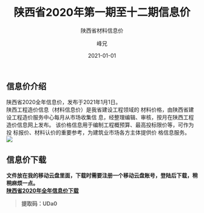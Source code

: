 ﻿---
layout:     post
title:      陕西省2020年第一期至十二期信息价
subtitle:   陕西省材料信息价
date:       2021-01-01
author:     峰兄
header-img: img/the-first.png
catalog: true
tags:
- 材料信息价
---
## 信息价介绍 ##
  陕西省2020全年信息价，发布于2021年1月1日。  
  陕西工程造价信息（材料信息价）是我省建设工程领域的
材料价格，由陕西省建设工程造价服务中心每月从市场收集信
息，经整理编辑、审核，按月在陕西工程造价信息网上发布。
该价格信息用于编制工程概预算、最高投标限价等，可作为投
标报价、材料认价的重要参考，为建筑业市场各方主体提供价
格信息服务。  
![](https://pic1.imgdb.cn/item/67f37648e381c3632bee4fb2.jpg)

## 信息价下载 ##
**文件放在我的移动云盘里面，下载时需要注册一个移动云盘账号，登陆后下载，稍稍麻烦一点。**  
[**陕西省2020年全年信息价下载**][2]  

> **提取码：UDa0**




  [1]: /img-post/xxj2020.png
  [2]:  https://caiyun.139.com/m/i?105Cq9jgwJSYI
